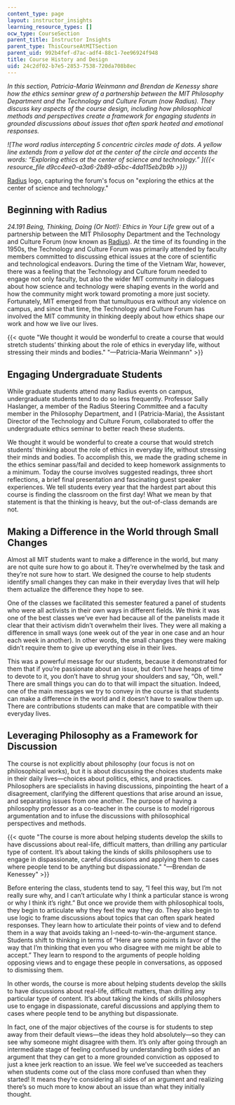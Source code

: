 ```yaml
---
content_type: page
layout: instructor_insights
learning_resource_types: []
ocw_type: CourseSection
parent_title: Instructor Insights
parent_type: ThisCourseAtMITSection
parent_uid: 992b4fef-d7ac-adf4-88c1-7ee96924f948
title: Course History and Design
uid: 24c2df02-b7e5-2853-7538-720da708b8ec
---
```


_In this section, Patricia-Maria Weinmann and Brendan de Kenessy share how the ethics seminar grew of a partnership between the MIT Philosophy Department and the Technology and Culture Forum (now Radius). They discuss key aspects of the course design, including how philosophical methods and perspectives create a framework for engaging students in grounded discussions about issues that often spark heated and emotional responses._

_![The word radius intercepting 5 concentric circles made of dots. A yellow line extends from a yellow dot at the center of the circle and accents the words: “Exploring ethics at the center of science and technology.” ]({{< resource_file d9cc4ee0-a3a6-2b89-a5bc-4da115eb2b9b >}})_

[Radius](http://radius.mit.edu) logo, capturing the forum's focus on "exploring the ethics at the center of science and technology."

Beginning with Radius
---------------------

_24.191 Being, Thinking, Doing (Or Not!): Ethics in Your Life_ grew out of a partnership between the MIT Philosophy Department and the Technology and Culture Forum (now known as [Radius](http://radius.mit.edu/about)). At the time of its founding in the 1950s, the Technology and Culture Forum was primarily attended by faculty members committed to discussing ethical issues at the core of scientific and technological endeavors. During the time of the Vietnam War, however, there was a feeling that the Technology and Culture forum needed to engage not only faculty, but also the wider MIT community in dialogues about how science and technology were shaping events in the world and how the community might work toward promoting a more just society. Fortunately, MIT emerged from that tumultuous era without any violence on campus, and since that time, the Technology and Culture Forum has involved the MIT community in thinking deeply about how ethics shape our work and how we live our lives.

{{< quote "We thought it would be wonderful to create a course that would stretch students’ thinking about the role of ethics in everyday life, without stressing their minds and bodies." "—Patricia-Maria Weinmann" >}}

Engaging Undergraduate Students
-------------------------------

While graduate students attend many Radius events on campus, undergraduate students tend to do so less frequently. Professor Sally Haslanger, a member of the Radius Steering Committee and a faculty member in the Philosophy Department, and I (Patricia-Maria), the Assistant Director of the Technology and Culture Forum, collaborated to offer the undergraduate ethics seminar to better reach these students.

We thought it would be wonderful to create a course that would stretch students’ thinking about the role of ethics in everyday life, without stressing their minds and bodies. To accomplish this, we made the grading scheme in the ethics seminar pass/fail and decided to keep homework assignments to a minimum. Today the course involves suggested readings, three short reflections, a brief final presentation and fascinating guest speaker experiences. We tell students every year that the hardest part about this course is finding the classroom on the first day! What we mean by that statement is that the thinking is heavy, but the out-of-class demands are not.

Making a Difference in the World through Small Changes
------------------------------------------------------

Almost all MIT students want to make a difference in the world, but many are not quite sure how to go about it. They’re overwhelmed by the task and they’re not sure how to start. We designed the course to help students identify small changes they can make in their everyday lives that will help them actualize the difference they hope to see.

One of the classes we facilitated this semester featured a panel of students who were all activists in their own ways in different fields. We think it was one of the best classes we’ve ever had because all of the panelists made it clear that their activism didn’t overwhelm their lives. They were all making a difference in small ways (one week out of the year in one case and an hour each week in another). In other words, the small changes they were making didn’t require them to give up everything else in their lives.

This was a powerful message for our students, because it demonstrated for them that if you’re passionate about an issue, but don’t have heaps of time to devote to it, you don’t have to shrug your shoulders and say, “Oh, well.” There are small things you can do to that will impact the situation. Indeed, one of the main messages we try to convey in the course is that students can make a difference in the world and it doesn’t have to swallow them up. There are contributions students can make that are compatible with their everyday lives.

Leveraging Philosophy as a Framework for Discussion
---------------------------------------------------

The course is not explicitly about philosophy (our focus is not on philosophical works), but it is about discussing the choices students make in their daily lives—choices about politics, ethics, and practices. Philosophers are specialists in having discussions, pinpointing the heart of a disagreement, clarifying the different questions that arise around an issue, and separating issues from one another. The purpose of having a philosophy professor as a co-teacher in the course is to model rigorous argumentation and to infuse the discussions with philosophical perspectives and methods.

{{< quote "The course is more about helping students develop the skills to have discussions about real-life, difficult matters, than drilling any particular type of content. It’s about taking the kinds of skills philosophers use to engage in dispassionate, careful discussions and applying them to cases where people tend to be anything but dispassionate." "—Brendan de Kenessey" >}}

Before entering the class, students tend to say, “I feel this way, but I’m not really sure why, and I can’t articulate why I think a particular stance is wrong or why I think it’s right.” But once we provide them with philosophical tools, they begin to articulate why they feel the way they do. They also begin to use logic to frame discussions about topics that can often spark heated responses. They learn how to articulate their points of view and to defend them in a way that avoids taking an I-need-to-win-the-argument stance. Students shift to thinking in terms of “Here are some points in favor of the way that I’m thinking that even you who disagree with me might be able to accept.” They learn to respond to the arguments of people holding opposing views and to engage these people in conversations, as opposed to dismissing them.

In other words, the course is more about helping students develop the skills to have discussions about real-life, difficult matters, than drilling any particular type of content. It’s about taking the kinds of skills philosophers use to engage in dispassionate, careful discussions and applying them to cases where people tend to be anything but dispassionate.

In fact, one of the major objectives of the course is for students to step away from their default views—the ideas they hold absolutely—so they can see why someone might disagree with them. It’s only after going through an intermediate stage of feeling confused by understanding both sides of an argument that they can get to a more grounded conviction as opposed to just a knee jerk reaction to an issue. We feel we’ve succeeded as teachers when students come out of the class more confused than when they started! It means they’re considering all sides of an argument and realizing there’s so much more to know about an issue than what they initially thought.